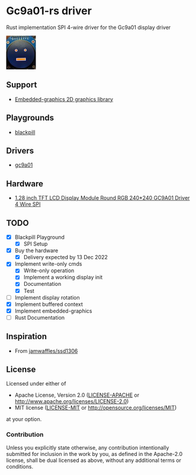 # Gc9a01-rs driver

Rust implementation SPI 4-wire driver for the Gc9a01 display driver

<img src="./images/picture.jpg" alt="Gc9a01-rs" align="center">

## Support

- [Embedded-graphics 2D graphics library](https://github.com/embedded-graphics/embedded-graphics)

## Playgrounds

- [blackpill](./blackpill-test/README.md)

## Drivers

- [gc9a01](./gc9a01)

## Hardware

- [1.28 inch TFT LCD Display Module Round RGB 240*240 GC9A01 Driver 4 Wire SPI](https://www.aliexpress.com/item/1005001382069930.html)

## TODO

- [x] Blackpill Playground
  - [x] SPI Setup
- [x] Buy the hardware
  - [x] Delivery expected by 13 Dec 2022
- [x] Implement write-only cmds
  - [x] Write-only operation
  - [x] Implement a working display init
  - [x] Documentation
  - [x] Test
- [ ] Implement display rotation
- [x] Implement buffered context
- [x] Implement embedded-graphics
- [ ] Rust Documentation

## Inspiration

- From [jamwaffles/ssd1306](https://github.com/jamwaffles/ssd1306)

## License

Licensed under either of

- Apache License, Version 2.0 ([LICENSE-APACHE](LICENSE-APACHE) or
  http://www.apache.org/licenses/LICENSE-2.0)
- MIT license ([LICENSE-MIT](LICENSE-MIT) or http://opensource.org/licenses/MIT)

at your option.

### Contribution

Unless you explicitly state otherwise, any contribution intentionally submitted for inclusion in the
work by you, as defined in the Apache-2.0 license, shall be dual licensed as above, without any
additional terms or conditions.